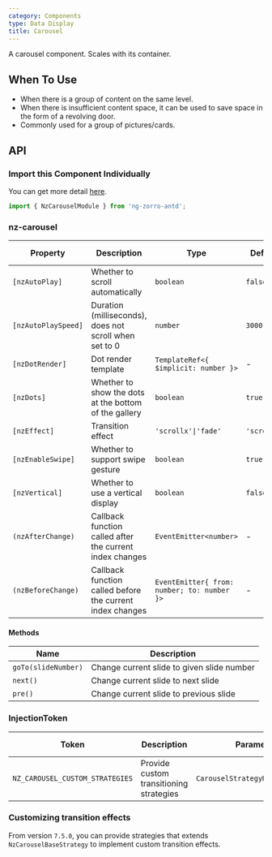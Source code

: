 ```yaml
---
category: Components
type: Data Display
title: Carousel
---
```


A carousel component. Scales with its container.

## When To Use

- When there is a group of content on the same level.
- When there is insufficient content space, it can be used to save space in the form of a revolving door.
- Commonly used for a group of pictures/cards.

## API

### Import this Component Individually

You can get more detail [here](/docs/getting-started/en#import-a-component-individually).

```ts
import { NzCarouselModule } from 'ng-zorro-antd';
```

### nz-carousel

| Property | Description | Type | Default | Global Config |
| -------- | ----------- | ---- | ------- | ------------- |
| `[nzAutoPlay]` | Whether to scroll automatically | `boolean` | `false` | ✅ |
| `[nzAutoPlaySpeed]` | Duration (milliseconds), does not scroll when set to 0 | `number` | `3000` | ✅ |
| `[nzDotRender]` | Dot render template | `TemplateRef<{ $implicit: number }>` | - |
| `[nzDots]` | Whether to show the dots at the bottom of the gallery | `boolean` | `true` | ✅ |
| `[nzEffect]` | Transition effect | `'scrollx'\|'fade'` | `'scrollx'` | ✅ |
| `[nzEnableSwipe]` | Whether to support swipe gesture | `boolean` | `true` | ✅ |
| `[nzVertical]` | Whether to use a vertical display | `boolean` | `false` | ✅ |
| `(nzAfterChange)` | Callback function called after the current index changes | `EventEmitter<number>` | - |
| `(nzBeforeChange)` | Callback function called before the current index changes | `EventEmitter{ from: number; to: number }>` | - |

#### Methods

| Name | Description |
| ---- | ----------- |
| `goTo(slideNumber)` | Change current slide to given slide number |
| `next()` | Change current slide to next slide |
| `pre()` | Change current slide to previous slide |

### InjectionToken

| Token | Description | Parameters | Default Value |
| ----- | --- | ---- | --- |
| `NZ_CAROUSEL_CUSTOM_STRATEGIES` | Provide custom transitioning strategies | `CarouselStrategyRegistryItem[]` | - |

### Customizing transition effects

From version `7.5.0`, you can provide strategies that extends `NzCarouselBaseStrategy` to implement custom transition effects.
